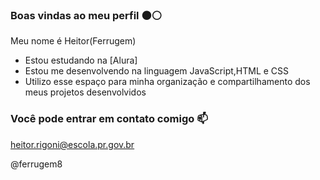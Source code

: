 ### Boas vindas ao meu perfil ⚫⚪

Meu nome é Heitor(Ferrugem)

- Estou estudando na [Alura]
- Estou me desenvolvendo na linguagem JavaScript,HTML e CSS
- Utilizo esse espaço para minha organização e compartilhamento dos meus projetos desenvolvidos

### Você pode entrar em contato comigo 📫

heitor.rigoni@escola.pr.gov.br

@ferrugem8

